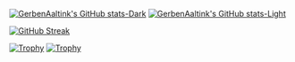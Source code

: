 [![GerbenAaltink's GitHub stats-Dark](https://github-readme-stats.vercel.app/api?username=GerbenAaltink&show_icons=true&hide=discussions_answered,issues,contribs&rank_icon=github&theme=dark#gh-dark-mode-only)](https://github.com/GerbenAaltink/github-readme-stats#gh-dark-mode-only)
[![GerbenAaltink's GitHub stats-Light](https://github-readme-stats.vercel.app/api?username=GerbenAaltink&show_icons=true&hide=discussions_answered,issues,contribs&rank_icon=github&theme=light#gh-light-mode-only)](https://github.com/GerbenAaltink/github-readme-stats#gh-light-mode-only)

[![GitHub Streak](https://github-readme-streak-stats-git-main-davids-projects-ad77adcc.vercel.app?user=GerbenAaltink&theme=transparent)](https://git.io/streak-stats)

[![Trophy](https://github-profile-trophy.vercel.app/?username=GerbenAaltink&theme=dark#gh-dark-mode-only)](https://github.com/GerbenAaltink/github-profile-trophy&theme=dark#gh-dark-mode-only)
[![Trophy](https://github-profile-trophy.vercel.app/?username=GerbenAaltink&theme=light#gh-light-mode-only)](https://github.com/GerbenAaltink/github-profile-trophy&theme=light#gh-light-mode-only)